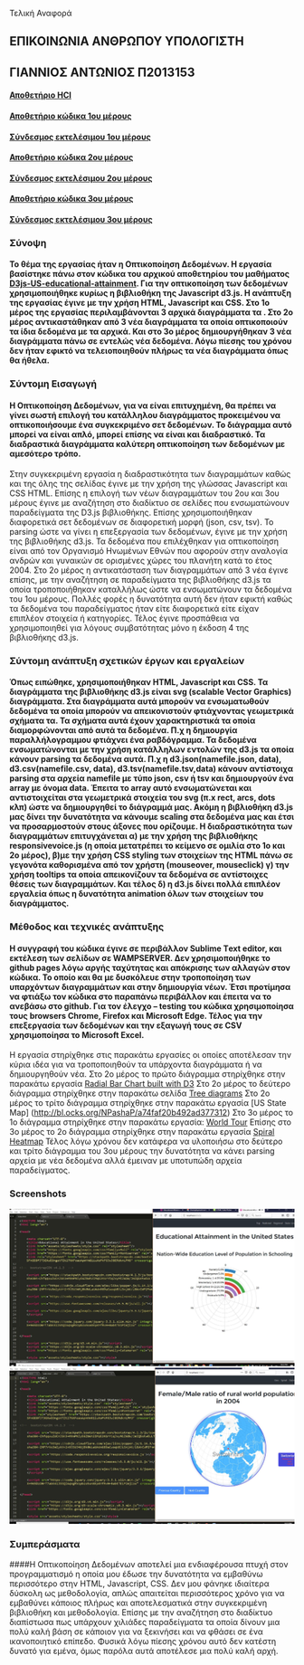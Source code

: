 Τελική Αναφορά
## **ΕΠΙΚΟΙΝΩΝΙΑ ΑΝΘΡΩΠΟΥ ΥΠΟΛΟΓΙΣΤΗ**
## **ΓΙΑΝΝΙΟΣ ΑΝΤΩΝΙΟΣ Π2013153**
#### [Αποθετήριο HCI](https://github.com/p13gian1/hci)

#### [Αποθετήριο κώδικα 1ου μέρους]( https://github.com/p13gian1/D3js-US-educational-attainment)

#### [Σύνδεσμος εκτελέσιμου  1ου μέρους ]( https://p13gian1.github.io/D3js-US-educational-attainment/)

#### [Αποθετήριο κώδικα 2ου μέρους](https://github.com/p13gian1/D3js-US-educational-attainment-part2)

#### [Σύνδεσμος εκτελέσιμου  2ου μέρους](https://p13gian1.github.io/D3js-US-educational-attainment-part2/)

#### [Αποθετήριο κώδικα 3ου μέρους](https://github.com/p13gian1/D3js-US-educational-attainment-part3)

#### [Σύνδεσμος εκτελέσιμου  3ου μέρους ]( https://p13gian1.github.io/D3js-US-educational-attainment-part3/)

### Σύνοψη
#### To θέμα της εργασίας ήταν η Οπτικοποίηση Δεδομένων. Η εργασία βασίστηκε πάνω στον κώδικα του αρχικού αποθετηρίου του μαθήματος [D3js-US-educational-attainment](https://github.com/ioniodi/D3js-US-educational-attainment). Για την οπτικοποίηση των δεδομένων χρησιμοποιήθηκε κυρίως η βιβλιοθήκη της Javascript d3.js. Η ανάπτυξη της εργασίας έγινε με την χρήση HTML, Javascript και CSS. Στο 1ο μέρος της εργασίας περιλαμβάνονται 3 αρχικά διαγράμματα τα . Στο 2ο μέρος αντικαστάθηκαν από 3 νέα διαγράμματα τα οποία οπτικοποιούν τα ίδια δεδομένα με τα αρχικά. Και στο 3ο μέρος δημιουργήθηκαν 3 νέα διαγράμματα πάνω σε εντελώς νέα δεδομένα.  Λόγω πίεσης του χρόνου δεν ήταν εφικτό να τελειοποιηθούν πλήρως τα νέα διαγράμματα όπως θα ήθελα.

### Σύντομη Εισαγωγή
#### Η Οπτικοποίηση Δεδομένων, για να είναι επιτυχημένη, θα πρέπει να γίνει σωστή επιλογή του κατάλληλου διαγράμματος προκειμένου να οπτικοποιήσουμε ένα συγκεκριμένο σετ δεδομένων. Το διάγραμμα αυτό μπορεί να είναι απλό, μπορεί επίσης να είναι και διαδραστικό. Τα διαδραστικά διαγράμματα καλύτερη οπτικοποίηση των δεδομένων με αμεσότερο τρόπο.
Στην συγκεκριμένη εργασία η διαδραστικότητα των διαγραμμάτων καθώς και της όλης της σελίδας έγινε με την χρήση της γλώσσας Javascript και CSS HTML. Επίσης η επιλογή των νέων διαγραμμάτων του 2ου και 3ου μέρους έγινε με αναζήτηση στο διαδίκτυο σε σελίδες που ενσωματώνουν παραδείγματα της D3.js βιβλιοθήκης.
Επίσης χρησιμοποιήθηκαν διαφορετικά σετ δεδομένων σε διαφορετική μορφή (json, csv, tsv). Το parsing ώστε να γίνει η επεξεργασία των δεδομένων, έγινε με την χρήση της βιβλιοθήκης d3.js.  Τα δεδομένα που επιλέχθηκαν για οπτικοποίηση είναι από τον Οργανισμό Ηνωμένων Εθνών που αφορούν στην αναλογία ανδρών και γυναικών σε ορισμένες χώρες του πλανήτη κατά το έτος 2004.
 Στο 2ο μέρος η αντικατάσταση των διαγραμμάτων από 3 νέα έγινε επίσης, με την αναζήτηση σε παραδείγματα  της βιβλιοθήκης d3.js τα οποία τροποποιήθηκαν καταλλήλως ώστε να ενσωματώνουν τα δεδομένα του 1ου μέρους. Πολλές φορές η δυνατότητα αυτή δεν ήταν εφικτή καθώς τα δεδομένα του παραδείγματος ήταν είτε διαφορετικά είτε είχαν επιπλέον στοιχεία ή κατηγορίες.
Τέλος έγινε προσπάθεια να χρησιμοποιηθεί για λόγους συμβατότητας μόνο η έκδοση 4 της βιβλιοθήκης d3.js.

### Σύντομη ανάπτυξη σχετικών έργων και εργαλείων
#### Όπως ειπώθηκε, χρησιμοποιήθηκαν HTML, Javascript και CSS. Τα διαγράμματα της βιβλιοθήκης d3.js είναι svg (scalable Vector Graphics) διαγράμματα. Στα διαγράμματα αυτά μπορούν να ενσωματωθούν δεδομένα τα οποία μπορούν να απεικονιστούν φτιάχνοντας γεωμετρικά σχήματα τα. Τα σχήματα αυτά έχουν χαρακτηριστικά τα οποία διαμορφώνονται από αυτά τα δεδομένα. Π.χ η δημιουργία παραλλήλογραμμου φτιάχνει ένα ραβδόγραμμα. Τα δεδομένα ενσωματώνονται με την χρήση κατάλληλων εντολών της d3.js  τα οποία κάνουν parsing τα δεδομένα αυτά. Π.χ  η d3.json(namefile.json, data), d3.csv(namefile.csv, data), d3.tsv(namefile.tsv,data) κάνουν αντίστοιχα parsing στα αρχεία namefile με τύπο json, csv ή tsv και δημιουργούν ένα array με όνομα data. Έπειτα το array αυτό ενσωματώνεται και αντιστοιχείται στα γεωμετρικά στοιχεία του svg (π.x rect, arcs, dots κλπ) ώστε να δημιουργηθεί το διάγραμμά μας. Ακόμη η βιβλιοθήκη d3.js μας δίνει την δυνατότητα να κάνουμε scaling στα δεδομένα μας και έτσι να προσαρμοστούν στους άξονες που ορίζουμε. Η διαδραστικότητα των διαγραμμάτων επιτυγχάνεται α) με την χρήση της βιβλιοθήκης responsivevoice.js (η οποία μετατρέπει το κείμενο σε ομιλία στο 1ο και 2ο μέρος), β)με την χρήση CSS styling των στοιχείων της HTML πάνω σε γεγονότα καθορισμένα από τον χρήστη (mouseover, mouseclick) γ) την χρήση tooltips τα οποία απεικονίζουν τα δεδομένα σε αντίστοιχες θέσεις των διαγραμμάτων. Και τέλος δ) η d3.js δίνει πολλά επιπλέον εργαλεία όπως η δυνατότητα animation όλων των στοιχείων του διαγράμματος.

### Μέθοδος και τεχνικές ανάπτυξης
#### H συγγραφή του κώδικα έγινε σε περιβάλλον Sublime Τext editor, και εκτέλεση των σελίδων σε WAMPSERVER. Δεν χρησιμοποιήθηκε το github pages λόγω αργής ταχύτητας και απόκρισης των αλλαγών στον κώδικα. Το οποίο και θα με δυσκόλευε στην τροποποίηση των υπαρχόντων διαγραμμάτων και στην δημιουργία νέων.  Έτσι προτίμησα να φτιάξω τον κώδικα στο παραπάνω περιβάλλον και έπειτα να το ανεβάσω στο github. Για τον έλεγχο – testing του κώδικα χρησιμοποίησα τους browsers Chrome, Firefox και Microsoft Edge. Τέλος για την επεξεργασία των δεδομένων και την εξαγωγή τους σε CSV χρησιμοποίησα το Microsoft Excel. 
Η εργασία στηρίχθηκε στις παρακάτω εργασίες οι οποίες αποτέλεσαν την κύρια ιδέα για να τροποποιηθούν τα υπάρχοντα διαγράμματα ή να δημιουργηθούν νέα.
Στο 2ο μέρος  το πρώτο διάγραμμα στηρίχθηκε στην παρακάτω εργασία
[Radial Bar Chart built with D3](https://bl.ocks.org/AntonOrlov/6b42d8676943cc933f48a43a7c7e5b6c)
Στο 2ο μέρος το δεύτερο διάγραμμα στηρίχθηκε στην παρακάτω σελίδα
[Tree diagrams](http://www.d3noob.org/2014/01/tree-diagrams-in-d3js_11.html)
Στο 2ο μέρος  το τρίτο διάγραμμα στηρίχθηκε στην παρακάτω εργασία
[US State Map] (http://bl.ocks.org/NPashaP/a74faf20b492ad377312)
Στο 3ο μέρος το 1ο διάγραμμα στηρίχθηκε στην παρακάτω εργασία: [World Tour]( https://bl.ocks.org/mbostock/4183330)
Επίσης στο 3ο μέρος το 2ο διάγραμμα στηρίχθηκε στην παρακάτω εργασία
[Spiral Heatmap](https://bl.ocks.org/tomshanley/0a024581fd0b7c4e483203d5bff9631b)
Τέλος λόγω χρόνου δεν κατάφερα να υλοποιήσω στο δεύτερο και τρίτο διάγραμμα του 3ου μέρους την δυνατότητα να κάνει parsing αρχεία με νέα δεδομένα αλλά έμειναν με υποτυπώδη αρχεία παραδείγματος.  

### Screenshots
![Diagram 1](https://github.com/p13gian1/Final-Report-HCI/blob/master/1.JPG)
![Diagram 2](https://github.com/p13gian1/Final-Report-HCI/blob/master/2.JPG)
### Συμπεράσματα
####Η Οπτικοποίηση Δεδομένων αποτελεί μια ενδιαφέρουσα πτυχή στον προγραμματισμό η οποία μου έδωσε την δυνατότητα να εμβαθύνω περισσότερο στην ΗTML, Javascript, CSS. Δεν μου φάνηκε ιδιαίτερα δύσκολη ως μεθοδολογία, απλώς απαιτείται περισσότερος χρόνο για να εμβαθύνει κάποιος πλήρως και αποτελεσματικά στην συγκεκριμένη βιβλιοθήκη και μεθοδολογία. Επίσης με την αναζήτηση στο διαδίκτυο διαπίστωσα πως υπάρχουν χιλιάδες παραδείγματα τα οποία δίνουν μια πολύ καλή βάση σε κάποιον για να ξεκινήσει και να φθάσει σε ένα ικανοποιητικό επίπεδο. Φυσικά λόγω  πίεσης χρόνου αυτό δεν κατέστη δυνατό για εμένα, όμως παρόλα αυτά αποτέλεσε μια πολύ καλή αρχή. 



